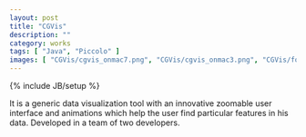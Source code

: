 ```yaml
---
layout: post
title: "CGVis"
description: ""
category: works
tags: [ "Java", "Piccolo" ]
images: [ "CGVis/cgvis_onmac7.png", "CGVis/cgvis_onmac3.png", "CGVis/four_views4.png", "CGVis/two_views.png" ]
---
```

{% include JB/setup %}


It is a generic data visualization tool with an innovative zoomable user interface and animations which help the user find particular features in his data. Developed in a team of two developers. 
 